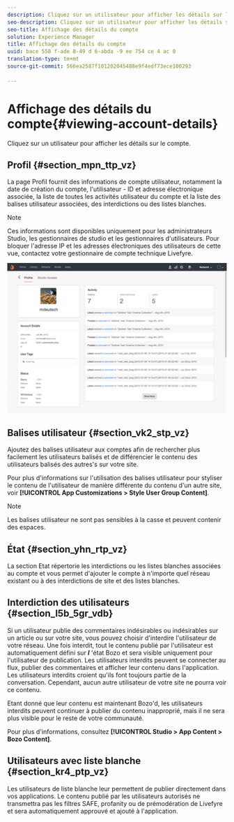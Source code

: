 ```yaml
---
description: Cliquez sur un utilisateur pour afficher les détails sur le compte.
seo-description: Cliquez sur un utilisateur pour afficher les détails sur le compte.
seo-title: Affichage des détails du compte
solution: Experience Manager
title: Affichage des détails du compte
uuid: bace 558 f-ade 8-49 d 6-abda -9 ee 754 ce 4 ac 0
translation-type: tm+mt
source-git-commit: 566ea2587f101202045488e9f4edf73ece100293

---
```



# Affichage des détails du compte{#viewing-account-details}

Cliquez sur un utilisateur pour afficher les détails sur le compte.

## Profil {#section_mpn_ttp_vz}

La page Profil fournit des informations de compte utilisateur, notamment la date de création du compte, l'utilisateur - ID et adresse électronique associée, la liste de toutes les activités utilisateur du compte et la liste des balises utilisateur associées, des interdictions ou des listes blanches.

>[!NOTE]
>
>Ces informations sont disponibles uniquement pour les administrateurs Studio, les gestionnaires de studio et les gestionnaires d'utilisateurs. Pour bloquer l'adresse IP et les adresses électroniques des utilisateurs de cette vue, contactez votre gestionnaire de compte technique Livefyre.

![](assets/UsersProfile-1024x699.png)

## Balises utilisateur {#section_vk2_stp_vz}

Ajoutez des balises utilisateur aux comptes afin de rechercher plus facilement les utilisateurs balisés et de différencier le contenu des utilisateurs balisés des autres's sur votre site.

Pour plus d'informations sur l'utilisation des balises utilisateur pour styliser le contenu de l'utilisateur de manière différente du contenu d'un autre site, voir **[!UICONTROL App Customizations > Style User Group Content]**.

>[!NOTE]
>
>Les balises utilisateur ne sont pas sensibles à la casse et peuvent contenir des espaces.

## État {#section_yhn_rtp_vz}

La section Etat répertorie les interdictions ou les listes blanches associées au compte et vous permet d'ajouter le compte à n'importe quel réseau existant ou à des interdictions de site et des listes blanches.

## Interdiction des utilisateurs {#section_l5b_5gr_vdb}

Si un utilisateur publie des commentaires indésirables ou indésirables sur un article ou sur votre site, vous pouvez choisir d'interdire l'utilisateur de votre réseau. Une fois interdit, tout le contenu publié par l'utilisateur est automatiquement défini sur ***l*** 'état Bozo et sera visible uniquement pour l'utilisateur de publication. Les utilisateurs interdits peuvent se connecter au flux, publier des commentaires et afficher leur contenu dans l'application. Les utilisateurs interdits croient qu'ils font toujours partie de la conversation. Cependant, aucun autre utilisateur de votre site ne pourra voir ce contenu.

Etant donné que leur contenu est maintenant Bozo'd, les utilisateurs interdits peuvent continuer à publier du contenu inapproprié, mais il ne sera plus visible pour le reste de votre communauté.

Pour plus d'informations, consultez **[!UICONTROL Studio > App Content > Bozo Content]**.

## Utilisateurs avec liste blanche {#section_kr4_ptp_vz}

Les utilisateurs de liste blanche leur permettent de publier directement dans vos applications. Le contenu publié par les utilisateurs autorisés ne transmettra pas les filtres SAFE, profanity ou de prémodération de Livefyre et sera automatiquement approuvé et ajouté à l'application.

